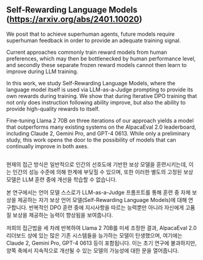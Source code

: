 ## Self-Rewarding Language Models (https://arxiv.org/abs/2401.10020)

We posit that to achieve superhuman agents, future models require superhuman feedback in order to provide an adequate training signal.

Current approaches commonly train reward models from human preferences, which may then be bottlenecked by human performance level, and secondly these separate frozen reward models cannot then learn to improve during LLM training. 

In this work, we study Self-Rewarding Language Models, where the language model itself is used via LLM-as-a-Judge prompting to provide its own rewards during training. We show that during Iterative DPO training that not only does instruction following ability improve, but also the ability to provide high-quality rewards to itself. 

Fine-tuning Llama 2 70B on three iterations of our approach yields a model that outperforms many existing systems on the AlpacaEval 2.0 leaderboard, including Claude 2, Gemini Pro, and GPT-4 0613. While only a preliminary study, this work opens the door to the possibility of models that can continually improve in both axes.
##
현재의 접근 방식은 일반적으로 인간의 선호도에 기반한 보상 모델을 훈련시키는데, 이는 인간의 성능 수준에 의해 한계에 부딪힐 수 있으며, 또한 이러한 별도의 고정된 보상 모델은 LLM 훈련 중에 개선을 학습할 수 없습니다. 

본 연구에서는 언어 모델 스스로가 LLM-as-a-Judge 프롬프트를 통해 훈련 중 자체 보상을 제공하는 자가 보상 언어 모델(Self-Rewarding Language Models)에 대해 연구합니다. 
반복적인 DPO 훈련 중에 지시사항을 따르는 능력뿐만 아니라 자신에게 고품질 보상을 제공하는 능력이 향상됨을 보여줍니다. 

저희의 접근법을 세 차례 반복하여 Llama 2 70B를 미세 조정한 결과, AlpacaEval 2.0 리더보드 상에 있는 많은 기존 시스템들을 능가하는 모델이 탄생했으며, 여기에는 Claude 2, Gemini Pro, GPT-4 0613 등이 포함됩니다. 
이는 초기 연구에 불과하지만, 양쪽 축에서 지속적으로 개선될 수 있는 모델의 가능성에 대한 문을 열어줍니다.

##

